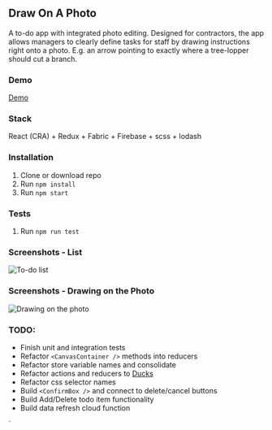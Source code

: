 ## Draw On A Photo

A to-do app with integrated photo editing. Designed for contractors, the app allows managers to clearly define tasks for staff by drawing instructions right onto a photo. E.g. an arrow pointing to exactly where a tree-lopper should cut a branch.

### Demo

[Demo](https://chrislane.com.au/#work)

### Stack

React (CRA) + Redux + Fabric + Firebase + scss + lodash

### Installation

1. Clone or download repo
2. Run `npm install`
3. Run `npm start`

### Tests

1. Run `npm run test`

### Screenshots - List

![To-do list](https://github.com/ChrisLaneAU/draw-on-a-photo/tree/master/public/Draw-List.png?raw=true "To-do List")

### Screenshots - Drawing on the Photo

![Drawing on the photo](https://github.com/ChrisLaneAU/draw-on-a-photo/tree/master/public/Draw-Edit-Photo.png?raw=true "Drawing on teh photo")

### TODO:

- Finish unit and integration tests
- Refactor `<CanvasContainer />` methods into reducers
- Refactor store variable names and consolidate
- Refactor actions and reducers to [Ducks](https://github.com/erikras/ducks-modular-redux)
- Refactor css selector names
- Build `<ConfirmBox />` and connect to delete/cancel buttons
- Build Add/Delete todo item functionality
- Build data refresh cloud function

`

